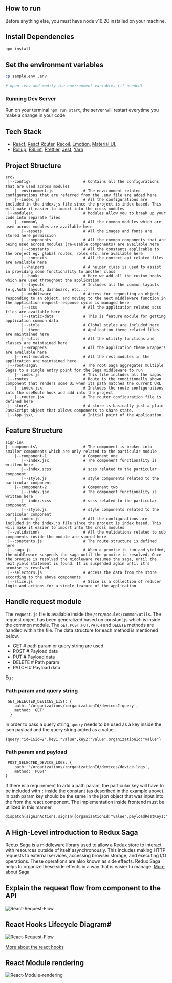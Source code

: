 ## How to run

Before anything else, you must have node v16.20 installed on your machine.

## Install Dependencies
```bash
npm install
```

## Set the environment variables

```bash
cp sample.env .env

# open .env and modify the environment variables (if needed)
```
### Running Dev Server

Run on your terminal `npm run start`, the server will restart everytime you make a change in your code.

## Tech Stack

- [React](https://reactjs.org/), [React Router](https://reactrouter.com/), [Recoil](https://recoiljs.org/),
  [Emotion](https://emotion.sh/), [Material UI](https://next.material-ui.com/),
- [Rollup](https://rollupjs.org/),
  [ESLint](https://eslint.org/),
  [Prettier](https://prettier.io/), [Jest](https://jestjs.io/),
  [Yarn](https://yarnpkg.com/)
## Project Structure

```
src\
 |--config\                       # Contains all the configurations that are used across modules
    |--environment.js             # The environment related configurations that are referred from the .env file are added here
    |--index.js                   # All the configurations are included in the index.js file since the project is index based. This will make it easier to import into the cross modules
 |--modules\                      # Modules allow you to break up your code into separate files   
    |--common\                    # All the common modules which are used across modules are available here
       |--assets                  # All the images and fonts are stored here permission 
       |--components              # All the common components that are being used across modules (re-usable components) are available here
       |--constants               # All the constants applicable to the project eg: global routes, roles etc. are available here
       |--contexts                # All the context api related files are available here
       |--helpers                 # A helper class is used to assist in providing some functionality to another class
       |--hooks                   # Here we add all the custom hooks which are used throughout the application
       |--layouts                 # Includes all the common layouts (e.g.Auth layout, dashboard, etc...)
       |--middleware              # Access for requesting an object, responding to an object, and moving to the next middleware function in the application request-response cycle is managed here
       |--scss                    # All the application related scss files are available here
       |--static-data             # This is feature module for getting application common data
       |--style                   # Global styles are included here
       |--theme                   # Application theme related files are maintained here
       |--utils                   # All the utility functions and classes are maintained here  
       |--wrappers                # All the application theme wrappers are available here
    |--rest-modules               # All the rest modules in the application are maintained here 
 |--root-saga\                    # The root Saga aggregates multiple Sagas to a single entry point for the Saga middleware to run
    |--index.js                   # This file includes all the sagas
 |--routes                        # Route is the conditionally shown component that renders some UI when its path matches the current URL
    |--index.jsx                  # Includes the route configurations into the useRoute hook and add into the project
    |--router.jsx                 # The router configuration file is defined here
 |--store\                        # A store is basically just a plain JavaScript object that allows components to share state.
 |--App.jsx\                      # Initial point of the Application.
```

## Feature Structure
```
sign-in\
|--components\                    # The component is broken into smaller components which are only related to the particular module
    |--component-1                # Component one
       |--index.jsx               # The component functionality is written here 
       |--index.scss              # scss related to the particular component
       |--style.js                # style components related to the particular component
    |--component-2                # Component two
       |--index.jsx               # The component functionality is written here
       |--index.scss              # scss related to the particular component
       |--style.js                # style components related to the particular component
    |--index.js                   # All the configurations are included in the index.js file since the project is index based. This will make it easier to import into the cross modules
 |--validation\                   # All the validations related to sub components inside the module are stored here
 |--constants.js                  # The route structure is defined here
 |--saga.js                       # When a promise is run and yielded, the middleware suspends the saga until the promise is resolved. Once the promise is resolved the middleware resumes the saga, until the next yield statement is found. It is suspended again until it's promise is resolved 
 |--selectors.js                  # Access the data from the store according to the above components
 |--slice.js                      # Slice is a collection of reducer logic and actions for a single feature of the application
 ```
 
 ## Handle request module

The ```request.js``` file is available inside the ```/src/modules/common/utils```.  The request object has been generalized based on constant.js which is 
inside the common module.  The ```GET,POST,PUT,PATCH``` and ```DELETE``` methods are handled within the file. The data structure for each method is mentioned below.

- GET       # path param or query string are used
- POST      # Payload data
- PUT       # Payload data
- DELETE    # Path param
- PATCH     # Payload data

Eg :-

### Path param and query string
```
 GET_SELECTED_DEVICES_LIST: {
    path: '/organizations/:organizationId/devices?:query',
    method: 'GET'
  }
```
In order to pass a query string, ```query``` needs to be used as a key inside the json payload and the query string added as a value .
```
{query:"id=1&id=2",key1:"value",key2:"value",organizationId:"value"}
```
### Path param and payload
```
 POST_SELECTED_DEVICE_LOGS: {
    path: '/organizations/:organizationId/devices/device-logs',
    method: 'POST'
}
```
If there is a requirement to add a path param, the particular key will have to be included with ```:``` inside the constant (as described in the example above). In path param key should be the same in the json object that was input into the from the react component. The implementation inside frontend must be utilized in this manner.
```
dispatch(signInActions.signIn({organizationId:"value",payloadRestKey1:"value",payloadRestKey2:"value"}));
```

## A High-Level introduction to Redux Saga
Redux Saga is a middleware library used to allow a Redux store to interact with resources outside of itself asynchronously. This includes making HTTP requests to external services, accessing browser storage, and executing I/O operations. These operations are also known as side effects. Redux Saga helps to organize these side effects in a way that is easier to manage. [More about Saga](https://redux-saga.js.org/)

## Explain the request flow from component to the API
![React-Request-Flow](diagrams/React-Request-Flow.svg "React-Request-Flow")

## React Hooks Lifecycle Diagram#
![React-Request-Flow](https://raw.githubusercontent.com/Wavez/react-hooks-lifecycle/master/screenshot.jpg)

[More about the react hooks](https://reactjs.org/docs/hooks-reference.html)

## React Module rendering
![React-Module-rendering](diagrams/React-Module-Rendering.svg "React-Module-rendering")
